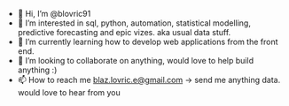 - 👋 Hi, I’m @blovric91
- 👀 I’m interested in sql, python, automation, statistical modelling, predictive forecasting and epic vizes. aka usual data stuff.
- 🌱 I’m currently learning how to develop web applications from the front end.
- 💞️ I’m looking to collaborate on anything, would love to help build anything :)
- 📫 How to reach me blaz.lovric.e@gmail.com -> send me anything data. would love to hear from you


<!---
blovric91/blovric91 is a ✨ special ✨ repository because its `README.md` (this file) appears on your GitHub profile.
You can click the Preview link to take a look at your changes.
--->
